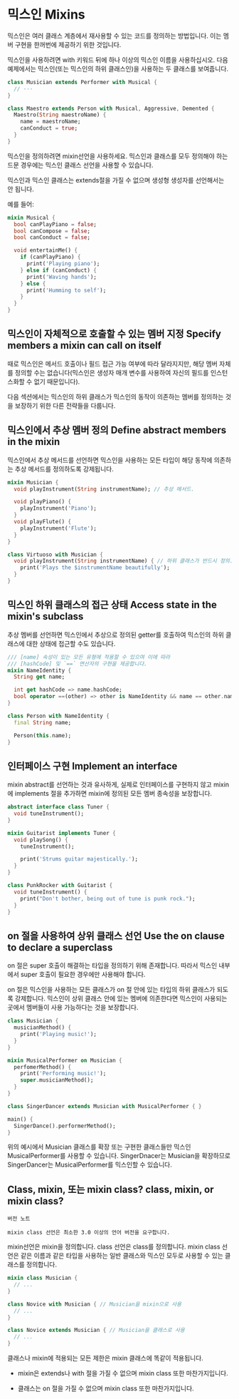# 믹스인 Mixins

믹스인은 여러 클래스 계층에서 재사용할 수 있는 코드를 정의하는 방법입니다. 이는 멤버 구현을 한꺼번에 제공하기 위한 것입니다.

믹스인을 사용하려면 with 키워드 뒤에 하나 이상의 믹스인 이름을 사용하십시오. 다음 예제에서는 믹스인(또는 믹스인의 하위 클래스인)을 사용하는 두 클래스를 보여줍니다.

```dart
class Musician extends Performer with Musical {
  // ···
}

class Maestro extends Person with Musical, Aggressive, Demented {
  Maestro(String maestroName) {
    name = maestroName;
    canConduct = true;
  }
}
```

믹스인을 정의하려면 mixin선언을 사용하세요. 믹스인과 클래스를 모두 정의해야 하는 드문 경우에는 믹스인 클래스 선언을 사용할 수 있습니다.

믹스인과 믹스인 클래스는 extends절을 가질 수 없으며 생성형 생성자를 선언해서는 안 됩니다.

예를 들어:

```dart
mixin Musical {
  bool canPlayPiano = false;
  bool canCompose = false;
  bool canConduct = false;

  void entertainMe() {
    if (canPlayPiano) {
      print('Playing piano');
    } else if (canConduct) {
      print('Waving hands');
    } else {
      print('Humming to self');
    }
  }
}
```

## 믹스인이 자체적으로 호출할 수 있는 멤버 지정 Specify members a mixin can call on itself

때로 믹스인은 메서드 호출이나 필드 접근 가능 여부에 따라 달라지지만, 해당 멤버 자체를 정의할 수는 없습니다(믹스인은 생성자 매개 변수를 사용하여 자신의 필드를 인스턴스화할 수 없기 때문입니다).

다음 섹션에서는 믹스인의 하위 클래스가 믹스인의 동작이 의존하는 멤버를 정의하는 것을 보장하기 위한 다른 전략들을 다룹니다.

## 믹스인에서 추상 멤버 정의 Define abstract members in the mixin

믹스인에서 추상 메서드를 선언하면 믹스인을 사용하는 모든 타입이 해당 동작에 의존하는 추상 메서드를 정의하도록 강제됩니다.

```dart
mixin Musician {
  void playInstrument(String instrumentName); // 추상 메서드.

  void playPiano() {
    playInstrument('Piano');
  }
  void playFlute() {
    playInstrument('Flute');
  }
}

class Virtuoso with Musician { 
  void playInstrument(String instrumentName) { // 하위 클래스가 반드시 정의.
    print('Plays the $instrumentName beautifully');
  }  
}
```

## 믹스인 하위 클래스의 접근 상태 Access state in the mixin's subclass

추상 멤버를 선언하면 믹스인에서 추상으로 정의된 getter를 호출하여 믹스인의 하위 클래스에 대한 상태에 접근할 수도 있습니다.

```dart
/// [name] 속성이 있는 모든 유형에 적용할 수 있으며 이에 따라
/// [hashCode] 및 `==` 연산자의 구현을 제공합니다.
mixin NameIdentity {
  String get name;

  int get hashCode => name.hashCode;
  bool operator ==(other) => other is NameIdentity && name == other.name;
}

class Person with NameIdentity {
  final String name;

  Person(this.name);
}
```

## 인터페이스 구현 Implement an interface

mixin abstract를 선언하는 것과 유사하게, 실제로 인터페이스를 구현하지 않고 mixin에 implements 절을 추가하면 mixin에 정의된 모든 멤버 종속성을 보장합니다.

```dart
abstract interface class Tuner {
  void tuneInstrument();
}

mixin Guitarist implements Tuner {
  void playSong() {
    tuneInstrument();

    print('Strums guitar majestically.');
  }
}

class PunkRocker with Guitarist {
  void tuneInstrument() {
    print("Don't bother, being out of tune is punk rock.");
  }
}
```

## on 절을 사용하여 상위 클래스 선언 Use the on clause to declare a superclass

on 절은 super 호출이 해결하는 타입을 정의하기 위해 존재합니다. 따라서 믹스인 내부에서 super 호출이 필요한 경우에만 사용해야 합니다.

on 절은 믹스인을 사용하는 모든 클래스가 on 절 안에 있는 타입의 하위 클래스가 되도록 강제합니다. 믹스인이 상위 클래스 안에 있는 멤버에 의존한다면 믹스인이 사용되는 곳에서 멤버들이 사용 가능하다는 것을 보장합니다.

```dart
class Musician {
  musicianMethod() {
    print('Playing music!');
  }
}

mixin MusicalPerformer on Musician {
  perfomerMethod() {
    print('Performing music!');
    super.musicianMethod();
  }
}

class SingerDancer extends Musician with MusicalPerformer { }

main() {
  SingerDance().performerMethod();
}
```

위의 예시에서 Musician 클래스를 확장 또는 구현한 클래스들만 믹스인 MusicalPerformer를 사용할 수 있습니다. SingerDnacer는 Musician을 확장하므로 SingerDancer는 MusicalPerformer를 믹스인할 수 있습니다.

## Class, mixin, 또는 mixin class? class, mixin, or mixin class?

```
버전 노트

mixin class 선언은 최소한 3.0 이상의 언어 버전을 요구합니다.
```

mixin선언은 mixin을 정의합니다. class 선언은 class를 정의합니다. mixin class 선언은 같은 이름과 같은 타입을 사용하는 일반 클래스와 믹스인 모두로 사용할 수 있는 클래스를 정의합니다.

```dart
mixin class Musician {
  // ...
}

class Novice with Musician { // Musician을 mixin으로 사용
  // ...
}

class Novice extends Musician { // Musician을 클래스로 사용
  // ...
}
```

클래스나 mixin에 적용되는 모든 제한은 mixin 클래스에 똑같이 적용됩니다.

- mixin은 extends나 with 절을 가질 수 없으며 mixin class 또한 마찬가지입니다.

- 클래스는 on 절을 가질 수 없으며 mixin class 또한 마찬가지입니다.